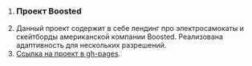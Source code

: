 1. ### Проект Boosted
1. Данный проект содержит в себе лендинг про электросамокаты и скейтборды американской компании Boosted. Реализована адаптивность для нескольких разрешений.
2. [Ссылка на проект в gh-pages](https://borishahn.github.io/boosted/).